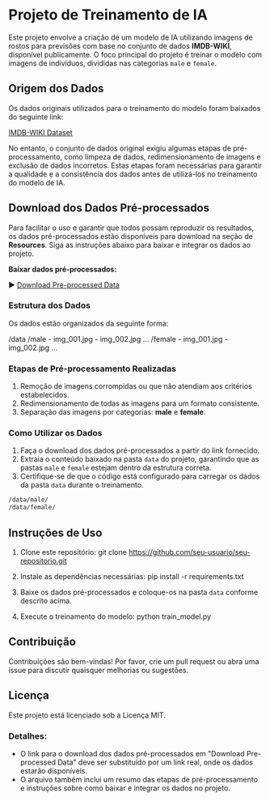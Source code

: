 # Projeto de Treinamento de IA

Este projeto envolve a criação de um modelo de IA utilizando imagens de rostos para previsões com base no conjunto de dados **IMDB-WIKI**, disponível publicamente. O foco principal do projeto é treinar o modelo com imagens de indivíduos, divididas nas categorias `male` e `female`.

## Origem dos Dados

Os dados originais utilizados para o treinamento do modelo foram baixados do seguinte link:

[IMDB-WIKI Dataset](https://data.vision.ee.ethz.ch/cvl/rrothe/imdb-wiki/)

No entanto, o conjunto de dados original exigiu algumas etapas de pré-processamento, como limpeza de dados, redimensionamento de imagens e exclusão de dados incorretos. Estas etapas foram necessárias para garantir a qualidade e a consistência dos dados antes de utilizá-los no treinamento do modelo de IA.

## Download dos Dados Pré-processados

Para facilitar o uso e garantir que todos possam reproduzir os resultados, os dados pré-processados estão disponíveis para download na seção de **Resources**. Siga as instruções abaixo para baixar e integrar os dados ao projeto.

**Baixar dados pré-processados:**

► [Download Pre-processed Data](#link-para-os-dados)

### Estrutura dos Dados

Os dados estão organizados da seguinte forma:

/data /male - img_001.jpg - img_002.jpg ... /female - img_001.jpg - img_002.jpg ...


### Etapas de Pré-processamento Realizadas

1. Remoção de imagens corrompidas ou que não atendiam aos critérios estabelecidos.
2. Redimensionamento de todas as imagens para um formato consistente.
3. Separação das imagens por categorias: **male** e **female**.

### Como Utilizar os Dados

1. Faça o download dos dados pré-processados a partir do link fornecido.
2. Extraia o conteúdo baixado na pasta `data` do projeto, garantindo que as pastas `male` e `female` estejam dentro da estrutura correta.
3. Certifique-se de que o código está configurado para carregar os dados da pasta `data` durante o treinamento.

```bash
/data/male/
/data/female/
```

## Instruções de Uso
1. Clone este repositório:
    git clone https://github.com/seu-usuario/seu-repositorio.git

2. Instale as dependências necessárias:
    pip install -r requirements.txt

3. Baixe os dados pré-processados e coloque-os na pasta `data` conforme descrito acima.

4. Execute o treinamento do modelo:
    python train_model.py

## Contribuição
Contribuições são bem-vindas! Por favor, crie um pull request ou abra uma issue para discutir quaisquer melhorias ou sugestões.

## Licença
Este projeto está licenciado sob a Licença MIT.

### Detalhes:

- O link para o download dos dados pré-processados em "Download Pre-processed Data" deve ser substituído por um link real, onde os dados estarão disponíveis.
- O arquivo também inclui um resumo das etapas de pré-processamento e instruções sobre como baixar e integrar os dados no projeto.





